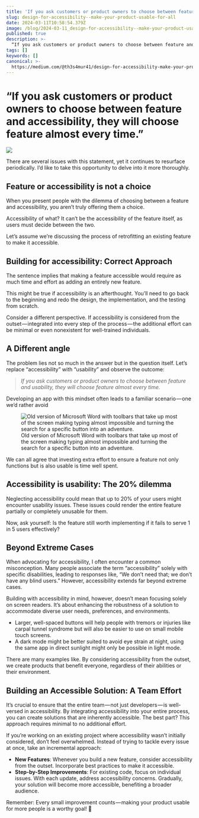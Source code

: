 ```yaml
---
title: 'If you ask customers or product owners to choose between feature and accessibility, they will choose feature almost every time.'
slug: design-for-accessibility--make-your-product-usable-for-all
date: 2024-03-11T10:58:54.379Z
image: /blog/2024-03-11_design-for-accessibility--make-your-product-usable-for-all--ab463198de3f.png
published: true
description: >-
  “If you ask customers or product owners to choose between feature and accessibility, they will choose feature almost every time.”
tags: []
keywords: []
canonical: >-
  https://medium.com/@th3s4mur41/design-for-accessibility-make-your-product-usable-for-all-ab463198de3f
---
```


# “If you ask customers or product owners to choose between feature and accessibility, they will choose feature almost every time.”

![](/blog/2024-03-11_design-for-accessibility--make-your-product-usable-for-all--ab463198de3f.png)

There are several issues with this statement, yet it continues to resurface periodically. I’d like to take this opportunity to delve into it more thoroughly.

## Feature or accessibility is not a choice

When you present people with the dilemma of choosing between a feature and accessibility, you aren’t truly offering them a choice.

Accessibility of what? It can’t be the accessibility of the feature itself, as users must decide between the two.

Let’s assume we’re discussing the process of retrofitting an existing feature to make it accessible.

## Building for accessibility: Correct Approach

The sentence implies that making a feature accessible would require as much time and effort as adding an entirely new feature.

This might be true if accessibility is an afterthought. You’ll need to go back to the beginning and redo the design, the implementation, and the testing from scratch.

Consider a different perspective. If accessibility is considered from the outset — integrated into every step of the process — the additional effort can be minimal or even nonexistent for well-trained individuals.

## A Different angle

The problem lies not so much in the answer but in the question itself. Let’s replace “accessibility” with “usability” and observe the outcome:

> _If you ask customers or product owners to choose between feature and usability, they will choose feature almost every time._

Developing an app with this mindset often leads to a familiar scenario — one we’d rather avoid

<figure>
<img src='/blog/ms-word-ux.png' alt="Old version of Microsoft Word with toolbars that take up most of the screen making typing almost impossible and turning the search for a specific button into an adventure." />
<figcaption>Old version of Microsoft Word with toolbars that take up most of the screen making typing almost impossible and turning the search for a specific button into an adventure.</figcaption>
</figure>

We can all agree that investing extra effort to ensure a feature not only functions but is also usable is time well spent.

## Accessibility is usability: The 20% dilemma

Neglecting accessibility could mean that up to 20% of your users might encounter usability issues. These issues could render the entire feature partially or completely unusable for them.

Now, ask yourself: Is the feature still worth implementing if it fails to serve 1 in 5 users effectively?

## Beyond Extreme Cases

When advocating for accessibility, I often encounter a common misconception. Many people associate the term “accessibility” solely with specific disabilities, leading to responses like, “We don’t need that; we don’t have any blind users.” However, accessibility extends far beyond extreme cases.

Building with accessibility in mind, however, doesn’t mean focusing solely on screen readers. It’s about enhancing the robustness of a solution to accommodate diverse user needs, preferences, and environments.

- Larger, well-spaced buttons will help people with tremors or injuries like carpal tunnel syndrome but will also be easier to use on small mobile touch screens.
- A dark mode might be better suited to avoid eye strain at night, using the same app in direct sunlight might only be possible in light mode.

There are many examples like. By considering accessibility from the outset, we create products that benefit everyone, regardless of their abilities or their environment.

## Building an Accessible Solution: A Team Effort

It’s crucial to ensure that the entire team — not just developers — is well-versed in accessibility. By integrating accessibility into your entire process, you can create solutions that are inherently accessible. The best part? This approach requires minimal to no additional effort.

If you’re working on an existing project where accessibility wasn’t initially considered, don’t feel overwhelmed. Instead of trying to tackle every issue at once, take an incremental approach:

- **New Features**: Whenever you build a new feature, consider accessibility from the outset. Incorporate best practices to make it accessible.
- **Step-by-Step Improvements**: For existing code, focus on individual issues. With each update, address accessibility concerns. Gradually, your solution will become more accessible, benefiting a broader audience.

Remember: Every small improvement counts — making your product usable for more people is a worthy goal! 🌟
